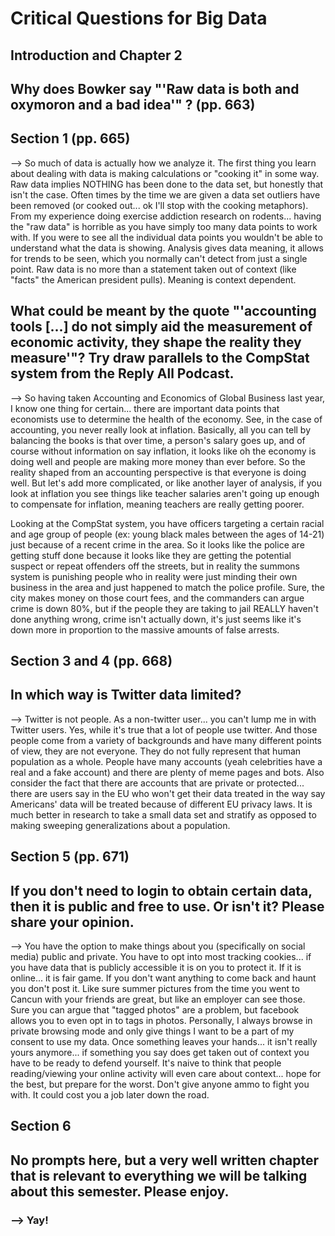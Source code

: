 # Critical Questions for Big Data

## Introduction and Chapter 2
## Why does Bowker say "'Raw data is both and oxymoron and a bad idea'" ? (pp. 663)
## Section 1 (pp. 665)

 --> So much of data is actually how we analyze it. The first thing you learn about dealing with data is making calculations or "cooking it" in some way. Raw data implies NOTHING has been done to the data set, but honestly that isn't the case. Often times by the time we are given a data set outliers have been removed (or cooked out... ok I'll stop with the cooking metaphors). From my experience doing exercise addiction research on rodents... having the "raw data" is horrible as you have simply too many data points to work with. If you were to see all the individual data points you wouldn't be able to understand what the data is showing. Analysis gives data meaning, it allows for trends to be seen, which you normally can't detect from just a single point. Raw data is no more than a statement taken out of context (like "facts" the American president pulls). Meaning is context dependent.

## What could be meant by the quote "'accounting tools [...] do not simply aid the measurement of economic activity, they shape the reality they measure'"? Try draw parallels to the CompStat system from the Reply All Podcast.

 --> So having taken Accounting and Economics of Global Business last year, I know one thing for certain... there are important data points that economists use to determine the health of the economy. See, in the case of accounting, you never really look at inflation. Basically, all you can tell by balancing the books is that over time, a person's salary goes up, and of course without information on say inflation, it looks like oh the economy is doing well and people are making more money than ever before. So the reality shaped from an accounting perspective is that everyone is doing well. But let's add more complicated, or like another layer of analysis, if you look at inflation you see things like teacher salaries aren't going up enough to compensate for inflation, meaning teachers are really getting poorer.

 Looking at the CompStat system, you have officers targeting a certain racial and age group of people (ex: young black males between the ages of 14-21) just because of a recent crime in the area. So it looks like the police are getting stuff done because it looks like they are getting the potential suspect or repeat offenders off the streets, but in reality the summons system is punishing people who in reality were just minding their own business in the area and just happened to match the police profile. Sure, the city makes money on those court fees, and the commanders can argue crime is down 80%, but if the people they are taking to jail REALLY haven't done anything wrong, crime isn't actually down, it's just seems like it's down more in proportion to the massive amounts of false arrests.

## Section 3 and 4 (pp. 668)
## In which way is Twitter data limited?

--> Twitter is not people. As a non-twitter user... you can't lump me in with Twitter users. Yes, while it's true that a lot of people use twitter. And those people come from a variety of backgrounds and have many different points of view, they are not everyone. They do not fully represent that human population as a whole. People have many accounts (yeah celebrities have a real and a fake account) and there are plenty of meme pages and bots. Also consider the fact that there are accounts that are private or protected... there are users say in the EU who won't get their data treated in the way say Americans' data will be treated because of different EU privacy laws. It is much better in research to take a small data set and stratify as opposed to making sweeping generalizations about a population.

## Section 5 (pp. 671)
## If you don't need to login to obtain certain data, then it is public and free to use. Or isn't it? Please share your opinion.

 --> You have the option to make things about you (specifically on social media) public and private. You have to opt into most tracking cookies... if you have data that is publicly accessible it is on you to protect it. If it is online... it is fair game. If you don't want anything to come back and haunt you don't post it. Like sure summer pictures from the time you went to Cancun with your friends are great, but like an employer can see those. Sure you can argue that "tagged photos" are a problem, but facebook allows you to even opt in to tags in photos. Personally, I always browse in private browsing mode and only give things I want to be a part of my consent to use my data. Once something leaves your hands... it isn't really yours anymore... if something you say does get taken out of context you have to be ready to defend yourself. It's naive to think that people reading/viewing your online activity will even care about context... hope for the best, but prepare for the worst. Don't give anyone ammo to fight you with. It could cost you a job later down the road.


## Section 6
## No prompts here, but a very well written chapter that is relevant to everything we will be talking about this semester. Please enjoy.

### --> Yay!
